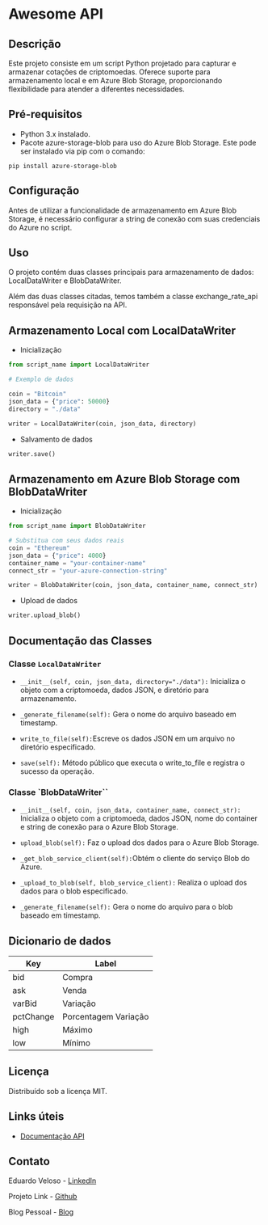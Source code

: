 # Awesome API

## Descrição

Este projeto consiste em um script Python projetado para capturar e armazenar cotações de criptomoedas. Oferece suporte para armazenamento local e em Azure Blob Storage, proporcionando flexibilidade para atender a diferentes necessidades.

## Pré-requisitos

* Python 3.x instalado.
* Pacote azure-storage-blob para uso do Azure Blob Storage. Este pode ser instalado via pip com o comando:

```shell script
pip install azure-storage-blob
```

## Configuração

Antes de utilizar a funcionalidade de armazenamento em Azure Blob Storage, é necessário configurar a string de conexão com suas credenciais do Azure no script.

## Uso

O projeto contém duas classes principais para armazenamento de dados: LocalDataWriter e BlobDataWriter.

Além das duas classes citadas, temos também a classe exchange_rate_api responsável pela requisição na API.

## Armazenamento Local com LocalDataWriter

* Inicialização

```python script
from script_name import LocalDataWriter

# Exemplo de dados

coin = "Bitcoin"
json_data = {"price": 50000}
directory = "./data"

writer = LocalDataWriter(coin, json_data, directory)
```

* Salvamento de dados

```python script
writer.save()
```

## Armazenamento em Azure Blob Storage com BlobDataWriter

* Inicialização

```python script
from script_name import BlobDataWriter

# Substitua com seus dados reais
coin = "Ethereum"
json_data = {"price": 4000}
container_name = "your-container-name"
connect_str = "your-azure-connection-string"

writer = BlobDataWriter(coin, json_data, container_name, connect_str)
```

* Upload de dados

```python script
writer.upload_blob()
```

## Documentação das Classes

### Classe `LocalDataWriter`

* `__init__(self, coin, json_data, directory="./data"):` Inicializa o objeto com a criptomoeda, dados JSON, e diretório para armazenamento.

* `_generate_filename(self):` Gera o nome do arquivo baseado em timestamp.

* `write_to_file(self):`Escreve os dados JSON em um arquivo no diretório especificado.

* `save(self):` Método público que executa o write_to_file e registra o sucesso da operação.

### Classe `BlobDataWriter``

* `__init__(self, coin, json_data, container_name, connect_str):` Inicializa o objeto com a criptomoeda, dados JSON, nome do container e string de conexão para o Azure Blob Storage.

* `upload_blob(self):` Faz o upload dos dados para o Azure Blob Storage.

* `_get_blob_service_client(self):`Obtém o cliente do serviço Blob do Azure.

* `_upload_to_blob(self, blob_service_client):` Realiza o upload dos dados para o blob especificado.

* `_generate_filename(self):` Gera o nome do arquivo para o blob baseado em timestamp.

## Dicionario de dados

| Key | Label |
| --- | ----- |
| bid | Compra |
| ask | Venda |
| varBid | Variação |
| pctChange | Porcentagem Variação |
| high | Máximo |
| low | Mínimo |

## Licença

Distribuído sob a licença MIT.

## Links úteis

* [Documentação API](https://docs.awesomeapi.com.br/api-de-moedas)

## Contato

Eduardo Veloso - [LinkedIn](https://www.linkedin.com/in/eduardoveloso/)

Projeto Link - [Github](https://github.com/eduardoveloso/api_cotacoes)

Blog Pessoal - [Blog](https://eduardoveloso.github.io)
